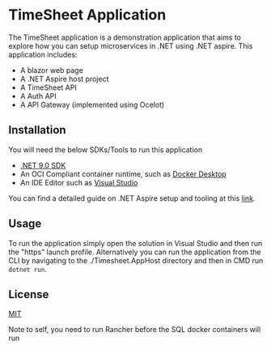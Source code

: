 # TimeSheet Application

The TimeSheet application is a demonstration application that aims to explore how you can setup microservices in .NET using .NET aspire. This application includes:

* A blazor web page
* A .NET Aspire host project
* A TimeSheet API 
* A Auth API
* A API Gateway (implemented using Ocelot)

## Installation

You will need the below SDKs/Tools to run this application

* [.NET 9.0 SDK](https://dotnet.microsoft.com/en-us/download/dotnet/9.0)
* An OCI Compliant container runtime, such as [Docker Desktop](https://www.docker.com/products/docker-desktop/)
* An IDE Editor such as [Visual Studio](https://visualstudio.microsoft.com/vs/)


You can find a detailed guide on .NET Aspire setup and tooling at this [link](https://learn.microsoft.com/en-us/dotnet/aspire/fundamentals/setup-tooling?tabs=windows&pivots=visual-studio).

## Usage

To run the application simply open the solution in Visual Studio and then run the "https" launch profile. Alternatively you can run the application from the CLI by navigating to the ./Timesheet.AppHost directory and then in CMD run `dotnet run`.



## License

[MIT](https://choosealicense.com/licenses/mit/)

Note to self, you need to run Rancher before the SQL docker containers will run